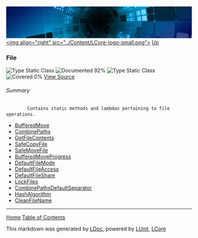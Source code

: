 ![](../Content/LCore-banner-small.png "")
[&lt;img align=&quot;right&quot; src=&quot;../Content/LCore-logo-small.png&quot;&gt;](../../README.md)
[Up](../L.md)

### File
![Type Static Class](http://b.repl.ca/v1/Type-Static%20Class-lightgrey.png "") ![Documented 92%](http://b.repl.ca/v1/Documented-92%25-green.png "")
![Type Static Class](http://b.repl.ca/v1/Type-Static%20Class-lightgrey.png "") ![Covered 0%](http://b.repl.ca/v1/Covered-0%25-red.png "")
[View Source](../Extensions/Methods/L.cs#L)

###### Summary

            Contains static methods and lambdas pertaining to file operations.
            
 - [BufferedMove](File_BufferedMove.md)
 - [CombinePaths](File_CombinePaths.md)
 - [GetFileContents](File_GetFileContents.md)
 - [SafeCopyFile](File_SafeCopyFile.md)
 - [SafeMoveFile](File_SafeMoveFile.md)
 - [BufferedMoveProgress](File_BufferedMoveProgress.md)
 - [DefaultFileMode](File_DefaultFileMode.md)
 - [DefaultFileAccess](File_DefaultFileAccess.md)
 - [DefaultFileShare](File_DefaultFileShare.md)
 - [LockFiles](File_LockFiles.md)
 - [CombinePathsDefaultSeparator](File_CombinePathsDefaultSeparator.md)
 - [HashAlgorithm](File_HashAlgorithm.md)
 - [CleanFileName](File_CleanFileName.md)



---

[Home](../../README.md) [Table of Contents](../../TableOfContents.md)

This markdown was generated by [LDoc](https://github.com/CodeSingularity/LDoc), powered by [LUnit](https://github.com/CodeSingularity/LUnit), [LCore](https://github.com/CodeSingularity/LCore)
